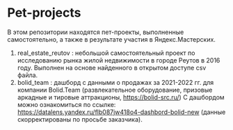 # Pet-projects

В этом репозитории находятся пет-проекты, выполненные самостоятельно, а также в результате участия в Яндекс.Мастерских.

1. real_estate_reutov : небольшой самостоятельный проект по исследованию рынка жилой недвижимости в городе Реутов в 2016 году. Выполнен на основе найденного в открытом доступе csv файла.
2. bolid_team : дашборд с данными о продажах за 2021-2022 гг. для компании Bolid.Team (развлекательное оборудование, призовые аркадные и тировые аттракционы, <https://bolid-src.ru/>) С дашбордом можно ознакомиться по ссылке: <https://datalens.yandex.ru/flb087jw418o4-dashbord-bolid-new> (данные скорректированы по просьбе заказчика). 
